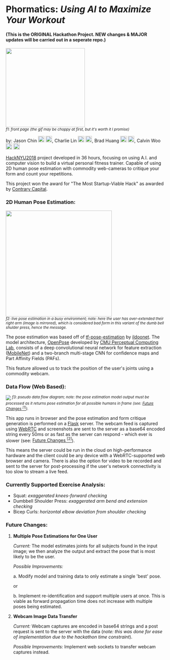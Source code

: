 
<h1>Phormatics: <em>Using AI to Maximize Your Workout</em></h1>
<h4>(This is the ORIGINAL Hackathon Project. NEW changes & MAJOR updates will be carried out in a seperate repo.)</h4>

<img src="https://github.com/jrobchin/phormatics/blob/master/screenshots/frontpage.gif?raw=true" height="250px"></br>
<sup><em>f1: front page (the gif may be choppy at first, but it's worth it I promise)</em></sup>

by: Jason Chin <a href="https://linkedin.com/in/"><img src="https://github.com/jrobchin/phormatics/blob/readme/rmassets/icons/linkedin.png?raw=true" height="20px"></a> <a href="https://github.com/jrobchin"><img src="https://github.com/jrobchin/phormatics/blob/readme/rmassets/icons/github.png?raw=true" height="20px"></a>, Charlie Lin <a href="https://www.linkedin.com/in/charlielin10/"><img src="https://github.com/jrobchin/phormatics/blob/readme/rmassets/icons/linkedin.png?raw=true" height="20px"></a> <a href="https://l.facebook.com/l.php?u=https%3A%2F%2Fgithub.com%2Fcharlielin99&h=ATOwBl6A7WzoJrSLqEMOb8lND5QQHnHCDu2wzFA2GEPfggdX2nlD_IZgnMX_ybgADA5TsQl483yueldKeHhCoD_hxt6uDABDplBaSmxtMBlDLh291-WB6JjZ1UOiQQ"><img src="https://github.com/jrobchin/phormatics/blob/readme/rmassets/icons/github.png?raw=true" height="20px"></a>, Brad Huang <a href="https://linkedin.com/in/brad-huang"><img src="https://github.com/jrobchin/phormatics/blob/readme/rmassets/icons/linkedin.png?raw=true" height="20px"></a> <a href="https://github.com/BradHuang1999"><img src="https://github.com/jrobchin/phormatics/blob/readme/rmassets/icons/github.png?raw=true" height="20px"></a>, Calvin Woo <a href="https://www.linkedin.com/in/cwoozle/"><img src="https://github.com/jrobchin/phormatics/blob/readme/rmassets/icons/linkedin.png?raw=true" height="20px"></a> <a href="https://github.com/cwoozle"><img src="https://github.com/jrobchin/phormatics/blob/readme/rmassets/icons/github.png?raw=true" height="20px"></a>

[HackNYU2018](http://hacknyu.org/) project developed in 36 hours, focusing on using A.I. and computer vision to build a virtual personal fitness trainer. Capable of using 2D human pose estimation with commodity web-cameras to critique your form and count your repetitions.

This project won the award for "The Most Startup-Viable Hack" as awarded by [Contrary Capital](https://contrarycap.com/). 

### 2D Human Pose Estimation:
<img src="https://github.com/jrobchin/phormatics/blob/master/screenshots/usage.png?raw=true" height="335px"></img></br>
<sup><em>f2: live pose estimation in a busy environment; note: here the user has over-extended their right arm (image is mirrored), which is considered bad form in this variant of the dumb bell shulder press, hence the message.</em></sup>

The pose estimation was based off of [tf-pose-estimation](https://github.com/ildoonet/tf-pose-estimation) by [ildoonet](https://github.com/ildoonet). The model architecture, [OpenPose](https://github.com/CMU-Perceptual-Computing-Lab/openpose) developed by [CMU Perceptual Computing Lab](https://www.cmu.edu/), consists of a deep convolutional neural network for feature extraction ([MobileNet](https://arxiv.org/abs/1704.04861)) and a two-branch multi-stage CNN for confidence maps and Part Affinity Fields (PAFs). 

This feature allowed us to track the position of the user's joints using a commodity webcam.

### Data Flow (Web Based):
<img src="https://github.com/jrobchin/phormatics/blob/master/notes/dataflow_diagram.jpg?raw=true"></img>
<sup><em>f3: pseudo data flow diagram; note: the pose estimation model output must be processed as it returns pose estimation for all possible humans in frame (see: [Future Changes <sup>[1]</sup>](https://github.com/jrobchin/phormatics#future-changes)).</em></sup>

This app runs in browser and the pose estimation and form critique generation is performed on a [Flask](http://flask.pocoo.org/) server. The webcam feed is captured using [WebRTC](https://webrtc.org/) and screenshots are sent to the server as a base64 encoded string every 50ms or as fast as the server can respond - which ever is slower (see: [Future Changes <sup>[2]</sup>](https://github.com/jrobchin/phormatics#future-changes)). 

This means the server could be run in the cloud on high-performance hardware and the client could be any device with a WebRTC-supported web browser and camera. There is also the option for video to be recorded and sent to the server for post-processing if the user's network connectivity is too slow to stream a live feed.

### Currently Supported Exercise Analysis:

- Squat: *exaggerated knees-forward checking*
- Dumbbell Shoulder Press: *exaggerated arm bend and extension checking*
- Bicep Curls: *horizontal elbow deviation from shoulder checking*

### Future Changes:
1. **Multiple Pose Estimations for One User**	

	*Current:* 
	The model estimates joints for all subjects found in the input image; we then analyze the output and extract the pose that is most likely to be the user.

	*Possible Improvements:* 
	
	a. Modify model and training data to only estimate a single 'best' pose.
	
	or
	
	b. Implement re-identification and support multiple users at once. This is viable as forward propagation time does not increase with multiple poses being estimated.

2. **Webcam Image Data Transfer**	

	*Current:*
	Webcam captures are encoded in base64 strings and a post request is sent to the server with the data (*note: this was done for ease of implementation due to the hackathon time constraint*).

	*Possible Improvements:*
	Implement web sockets to transfer webcam captures instead.  

